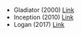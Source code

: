 - Gladiator (2000) [Link](https://www.imdb.com/title/tt0172495/?ref_=fn_al_tt_1)
- Inception (2010) [Link](https://www.imdb.com/title/tt1375666/)
- Logan (2017) [Link](https://www.imdb.com/title/tt3315342/)
